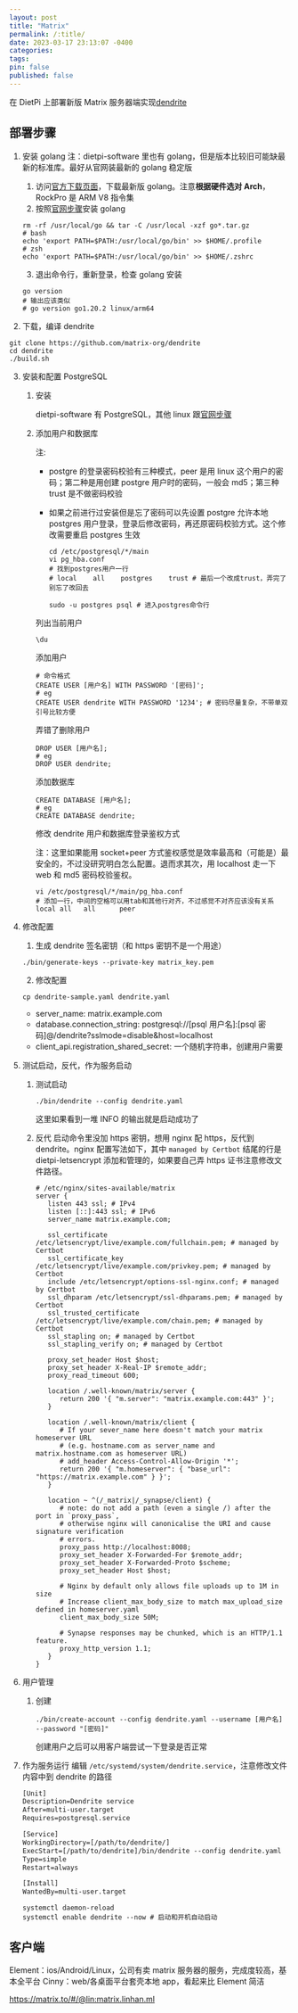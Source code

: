 ```yaml
---
layout: post
title: "Matrix"
permalink: /:title/
date: 2023-03-17 23:13:07 -0400
categories:
tags:
pin: false
published: false
---
```


在 DietPi 上部署新版 Matrix 服务器端实现[dendrite](https://github.com/matrix-org/dendrite)

## 部署步骤

1. 安装 golang
   注：dietpi-software 里也有 golang，但是版本比较旧可能缺最新的标准库。最好从官网装最新的 golang 稳定版

   1. 访问[官方下载页面](https://go.dev/dl/)，下载最新版 golang。注意**根据硬件选对 Arch**，RockPro 是 ARM V8 指令集
   2. 按照[官网步骤](https://go.dev/doc/install)安装 golang

   ```shell
   rm -rf /usr/local/go && tar -C /usr/local -xzf go*.tar.gz
   # bash
   echo 'export PATH=$PATH:/usr/local/go/bin' >> $HOME/.profile
   # zsh
   echo 'export PATH=$PATH:/usr/local/go/bin' >> $HOME/.zshrc
   ```

   3. 退出命令行，重新登录，检查 golang 安装

   ```shell
   go version
   # 输出应该类似
   # go version go1.20.2 linux/arm64
   ```

2. 下载，编译 dendrite

```shell
git clone https://github.com/matrix-org/dendrite
cd dendrite
./build.sh
```

3. 安装和配置 PostgreSQL

   1. 安装

      dietpi-software 有 PostgreSQL，其他 linux 跟[官网步骤](https://www.postgresql.org/download/)

   2. 添加用户和数据库

      注:

      - postgre 的登录密码校验有三种模式，peer 是用 linux 这个用户的密码；第二种是用创建 postgre 用户时的密码，一般会 md5；第三种 trust 是不做密码校验
      - 如果之前进行过安装但是忘了密码可以先设置 postgre 允许本地 postgres 用户登录，登录后修改密码，再还原密码校验方式。这个修改需要重启 postgres 生效

        ```shell
        cd /etc/postgresql/*/main
        vi pg_hba.conf
        # 找到postgres用户一行
        # local    all    postgres    trust # 最后一个改成trust，弄完了别忘了改回去

        sudo -u postgres psql # 进入postgres命令行
        ```

      列出当前用户

      ```shell
      \du
      ```

      添加用户

      ```shell
      # 命令格式
      CREATE USER [用户名] WITH PASSWORD '[密码]';
      # eg
      CREATE USER dendrite WITH PASSWORD '1234'; # 密码尽量复杂，不带单双引号比较方便
      ```

      弄错了删除用户

      ```shell
      DROP USER [用户名];
      # eg
      DROP USER dendrite;
      ```

      添加数据库

      ```shell
      CREATE DATABASE [用户名];
      # eg
      CREATE DATABASE dendrite;
      ```

      修改 dendrite 用户和数据库登录鉴权方式

      注：这里如果能用 socket+peer 方式鉴权感觉是效率最高和（可能是）最安全的，不过没研究明白怎么配置。退而求其次，用 localhost 走一下 web 和 md5 密码校验鉴权。

      ```shell
      vi /etc/postgresql/*/main/pg_hba.conf
      # 添加一行，中间的空格可以用tab和其他行对齐，不过感觉不对齐应该没有关系
      local all   all      peer
      ```

4. 修改配置

   1. 生成 dendrite 签名密钥（和 https 密钥不是一个用途）

   ```shell
   ./bin/generate-keys --private-key matrix_key.pem
   ```

   2. 修改配置

   ```shell
   cp dendrite-sample.yaml dendrite.yaml
   ```

   - server_name: matrix.example.com
   - database.connection_string: postgresql://[psql 用户名]:[psql 密码]@/dendrite?sslmode=disable&host=localhost
   - client_api.registration_shared_secret: 一个随机字符串，创建用户需要

5. 测试启动，反代，作为服务启动

   1. 测试启动

      ```shell
      ./bin/dendrite --config dendrite.yaml
      ```

      这里如果看到一堆 INFO 的输出就是启动成功了

   2. 反代
      启动命令里没加 https 密钥，想用 nginx 配 https，反代到 dendrite。nginx 配置写法如下，其中 `managed by Certbot` 结尾的行是 dietpi-letsencrypt 添加和管理的，如果要自己弄 https 证书注意修改文件路径。

      ```nginx
      # /etc/nginx/sites-available/matrix
      server {
         listen 443 ssl; # IPv4
         listen [::]:443 ssl; # IPv6
         server_name matrix.example.com;

         ssl_certificate /etc/letsencrypt/live/example.com/fullchain.pem; # managed by Certbot
         ssl_certificate_key /etc/letsencrypt/live/example.com/privkey.pem; # managed by Certbot
         include /etc/letsencrypt/options-ssl-nginx.conf; # managed by Certbot
         ssl_dhparam /etc/letsencrypt/ssl-dhparams.pem; # managed by Certbot
         ssl_trusted_certificate /etc/letsencrypt/live/example.com/chain.pem; # managed by Certbot
         ssl_stapling on; # managed by Certbot
         ssl_stapling_verify on; # managed by Certbot

         proxy_set_header Host $host;
         proxy_set_header X-Real-IP $remote_addr;
         proxy_read_timeout 600;

         location /.well-known/matrix/server {
            return 200 '{ "m.server": "matrix.example.com:443" }';
         }

         location /.well-known/matrix/client {
            # If your sever_name here doesn't match your matrix homeserver URL
            # (e.g. hostname.com as server_name and matrix.hostname.com as homeserver URL)
            # add_header Access-Control-Allow-Origin '*';
            return 200 '{ "m.homeserver": { "base_url": "https://matrix.example.com" } }';
         }

         location ~ ^(/_matrix|/_synapse/client) {
            # note: do not add a path (even a single /) after the port in `proxy_pass`,
            # otherwise nginx will canonicalise the URI and cause signature verification
            # errors.
            proxy_pass http://localhost:8008;
            proxy_set_header X-Forwarded-For $remote_addr;
            proxy_set_header X-Forwarded-Proto $scheme;
            proxy_set_header Host $host;

            # Nginx by default only allows file uploads up to 1M in size
            # Increase client_max_body_size to match max_upload_size defined in homeserver.yaml
            client_max_body_size 50M;

            # Synapse responses may be chunked, which is an HTTP/1.1 feature.
            proxy_http_version 1.1;
         }
      }

      ```

6. 用户管理

   1. 创建
      ```shell
      ./bin/create-account --config dendrite.yaml --username [用户名] --password "[密码]"
      ```
      创建用户之后可以用客户端尝试一下登录是否正常

7. 作为服务运行
   编辑 `/etc/systemd/system/dendrite.service`，注意修改文件内容中到 dendrite 的路径

   ```txt
   [Unit]
   Description=Dendrite service
   After=multi-user.target
   Requires=postgresql.service

   [Service]
   WorkingDirectory=[/path/to/dendrite/]
   ExecStart=[/path/to/dendrite]/bin/dendrite --config dendrite.yaml
   Type=simple
   Restart=always

   [Install]
   WantedBy=multi-user.target
   ```

   ```shell
   systemctl daemon-reload
   systemctl enable dendrite --now # 启动和开机自动启动
   ```

## 客户端

Element：ios/Android/Linux，公司有卖 matrix 服务器的服务，完成度较高，基本全平台
Cinny：web/各桌面平台套壳本地 app，看起来比 Element 简洁

https://matrix.to/#/@lin:matrix.linhan.ml

